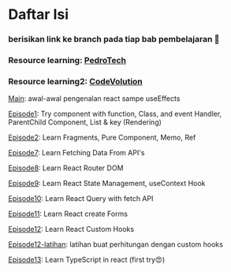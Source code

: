 <h1>Daftar Isi</h1>
<h3>berisikan link ke branch pada tiap bab pembelajaran 🚀</h3>
<h3>Resource learning: <a href="https://youtu.be/f55qeKGgB_M?si=y9hhl8Ld2Et2UOC-">PedroTech</a></h3>
<h3>Resource learning2: <a href="https://www.youtube.com/playlist?list=PLC3y8-rFHvwgg3vaYJgHGnModB54rxOk3">CodeVolution</a></h3>

<p><a href="https://github.com/fachry99/reactjs/tree/main">Main</a>: awal-awal pengenalan react sampe useEffects</p>
<p><a href="https://github.com/fachry99/reactjs/tree/episode1">Episode1</a>: Try component with function, Class, and event Handler, ParentChild Component, List & key (Rendering)</p>
<p><a href="https://github.com/fachry99/reactjs/tree/episode2">Episode2</a>: Learn Fragments, Pure Component, Memo, Ref</p>
<p><a href="https://github.com/fachry99/reactjs/tree/episode7">Episode7</a>: Learn Fetching Data From API's</p>
<p><a href="https://github.com/fachry99/reactjs/tree/episode8">Episode8</a>: Learn React Router DOM</p>
<p><a href="https://github.com/fachry99/reactjs/tree/episode9">Episode9</a>: Learn React State Management, useContext Hook</p>
<p><a href="https://github.com/fachry99/reactjs/tree/episode10">Episode10</a>: Learn React Query with fetch API</p>
<p><a href="https://github.com/fachry99/reactjs/tree/episode11">Episode11</a>: Learn React create Forms </p>
<p><a href="https://github.com/fachry99/reactjs/tree/episode12">Episode12</a>: Learn React Custom Hooks</p>
<p><a href="https://github.com/fachry99/reactjs/tree/episode12-latihan">Episode12-latihan</a>: latihan buat perhitungan dengan custom hooks</p>
<p><a href="https://github.com/fachry99/reactjs/tree/episode13">Episode13</a>: Learn TypeScript in react (first try😍)</p>
